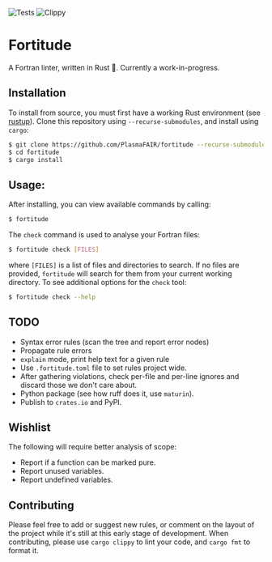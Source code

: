 ![Tests](https://github.com/PlasmaFAIR/fortitude/actions/workflows/test.yml/badge.svg)
![Clippy](https://github.com/PlasmaFAIR/fortitude/actions/workflows/clippy.yml/badge.svg)

# Fortitude

A Fortran linter, written in Rust :crab:. Currently a work-in-progress.

## Installation

To install from source, you must first have a working Rust environment (see
[rustup](https://rustup.rs/)). Clone this repository using `--recurse-submodules`, and
install using `cargo`:

```bash
$ git clone https://github.com/PlasmaFAIR/fortitude --recurse-submodules
$ cd fortitude
$ cargo install
```

## Usage:

After installing, you can view available commands by calling:

```bash
$ fortitude
```

The `check` command is used to analyse your Fortran files:

```bash
$ fortitude check [FILES]
```

where `[FILES]` is a list of files and directories to search. If no files are provided,
`fortitude` will search for them from your current working directory. To see additional
options for the `check` tool:

```bash
$ fortitude check --help
```

## TODO

- Syntax error rules (scan the tree and report error nodes)
- Propagate rule errors
- `explain` mode, print help text for a given rule
- Use `.fortitude.toml` file to set rules project wide.
- After gathering violations, check per-file and per-line ignores and discard those we
  don't care about.
- Python package (see how ruff does it, use `maturin`).
- Publish to `crates.io` and PyPI.

## Wishlist

The following will require better analysis of scope:

- Report if a function can be marked pure.
- Report unused variables.
- Report undefined variables.

## Contributing

Please feel free to add or suggest new rules, or comment on the layout of the project
while it's still at this early stage of development. When contributing, please use
`cargo clippy` to lint your code, and `cargo fmt` to format it.
